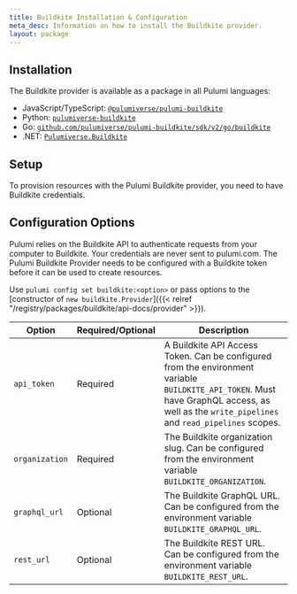 ```yaml
---
title: Buildkite Installation & Configuration
meta_desc: Information on how to install the Buildkite provider.
layout: package
---
```


## Installation

The Buildkite provider is available as a package in all Pulumi languages:

<!-- x-release-please-start-major -->
* JavaScript/TypeScript: [`@pulumiverse/pulumi-buildkite`](https://www.npmjs.com/package/@pulumiverse/pulumi-buildkite)
* Python: [`pulumiverse-buildkite`](https://pypi.org/project/pulumiverse-buildkite/)
* Go: [`github.com/pulumiverse/pulumi-buildkite/sdk/v2/go/buildkite`](https://github.com/pulumiverse/pulumi-buildkite)
* .NET: [`Pulumiverse.Buildkite`](https://www.nuget.org/packages/Pulumiverse.Buildkite)
<!-- x-release-please-end -->

## Setup

To provision resources with the Pulumi Buildkite provider, you need to have Buildkite credentials.

## Configuration Options

Pulumi relies on the Buildkite API to authenticate requests from your computer to Buildkite. Your credentials are never sent to pulumi.com.
The Pulumi Buildkite Provider needs to be configured with a Buildkite token before it can be used to create resources.

Use `pulumi config set buildkite:<option>` or pass options to the [constructor of `new buildkite.Provider`]({{< relref "/registry/packages/buildkite/api-docs/provider" >}}).

| Option          | Required/Optional | Description                                                                                                       |
|-----------------|-------------------|-------------------------------------------------------------------------------------------------------------------|
| `api_token`     | Required          | A Buildkite API Access Token. Can be configured from the environment variable `BUILDKITE_API_TOKEN`. Must have GraphQL access, as well as the `write_pipelines` and `read_pipelines` scopes. |
| `organization`  | Required          | The Buildkite organization slug. Can be configured from the environment variable `BUILDKITE_ORGANIZATION`. |
| `graphql_url`  | Optional          | The Buildkite GraphQL URL. Can be configured from the environment variable `BUILDKITE_GRAPHQL_URL`. |
| `rest_url`  | Optional          | The Buildkite REST URL. Can be configured from the environment variable `BUILDKITE_REST_URL`. |
